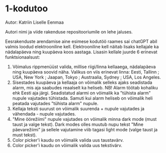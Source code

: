 # 1-kodutoo

Autor: Katriin Liselle Eenmaa

Autori nimi ja viide rakenduse repositooriumile on lehe jaluses.

Eesrakenduste arendamise aine esimese kodutöö raames sai chatGPT abil valmis loodud elektrooniline kell. Elektrooniline kell näitab lisaks kellajale ka nädalapäeva ning kuupäeva koos aastaga. Lisasin kellale juurde 6 erinevat funktsionaalsust:

1) Võimalus rippmenüüst valida, millise riigi/linna kellaaega, nädalapäeva ning kuupäeva soovid näha. Valikus on viis erinevat linna: Eesti, Tallinn ; USA, New York ; Jaapan, Tokyo ; Austraalia, Sydney ; USA, Los Angeles.
2) Sisestades kuupäeva ja kellaaja on võimalik selleks ajaks seadistada alarm, mis aja saabudes reaalselt ka heliseb. NB! Alarm töötab kohaliku ehk Eesti aja järgi. Seadistatud alarmi on võimalik ka "tühista alarm" nupule vajutades tühistada. Samuti kui alarm heliseb on võimalik heli peatada vajutades "tühista alarm" nupule.
3) Kellaja teksti suurust on võimalik suurenda + nupule vajutades ja vähendada - nupule vajutades.
4) "Mine öörežiimi" nupule vajutades on võimalik minna dark mode (must taust ja valge tekst). Dark modes olles muutub nupu tekst "Mine päevarežiimi" ja sellele vajutamine viib tagasi light mode (valge taust ja must tekst).
5) Color picker'i kaudu on võimalik valida uus taustavärv.
6) Color picker'i kaudu on võimalik valida uus tekstivärv.

